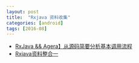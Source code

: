 ```yaml
---
layout: post
title:  "Rxjava 资料收集"
categories: [android]
tags: [2016-08]
---
```



* [RxJava && Agera】从源码简要分析基本调用流程](http://mp.weixin.qq.com/s?__biz=MzI1MTA1MzM2Nw==&mid=2649796857&idx=1&sn=ed8325aeddac7fd2bd81a0717c010e98&scene=1&srcid=0817o3Xzkx4ILR6FKaR1M9LX#rd)
* [Rxjava资料整合一](http://www.androidweekly.cn/android-dev-special-weekly-rxjava-rxandroid-issue-1/)